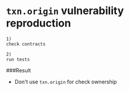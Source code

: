# `txn.origin` vulnerability reproduction

```
1)
check contracts

2)
run tests
```

###Result
- Don't use `txn.origin` for check ownership

